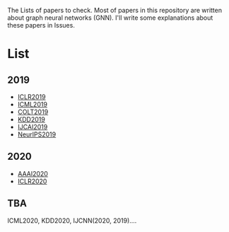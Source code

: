 The Lists of papers to check.
Most of papers in this repository are written about graph neural networks (GNN).
I'll write some explanations about these papers in Issues.

# List

## 2019
- [ICLR2019](./ICLR2019.md)
- [ICML2019](./ICML2019.md)
- [COLT2019](./COLT2019.md)
- [KDD2019](./KDD2019.md)
- [IJCAI2019](./IJCAI2019.md)
- [NeurIPS2019](./NeurIPS2019.md)

## 2020
- [AAAI2020](./AAAI2020.md)
- [ICLR2020](./ICLR2020.md)

## TBA
ICML2020, KDD2020, IJCNN(2020, 2019)....
